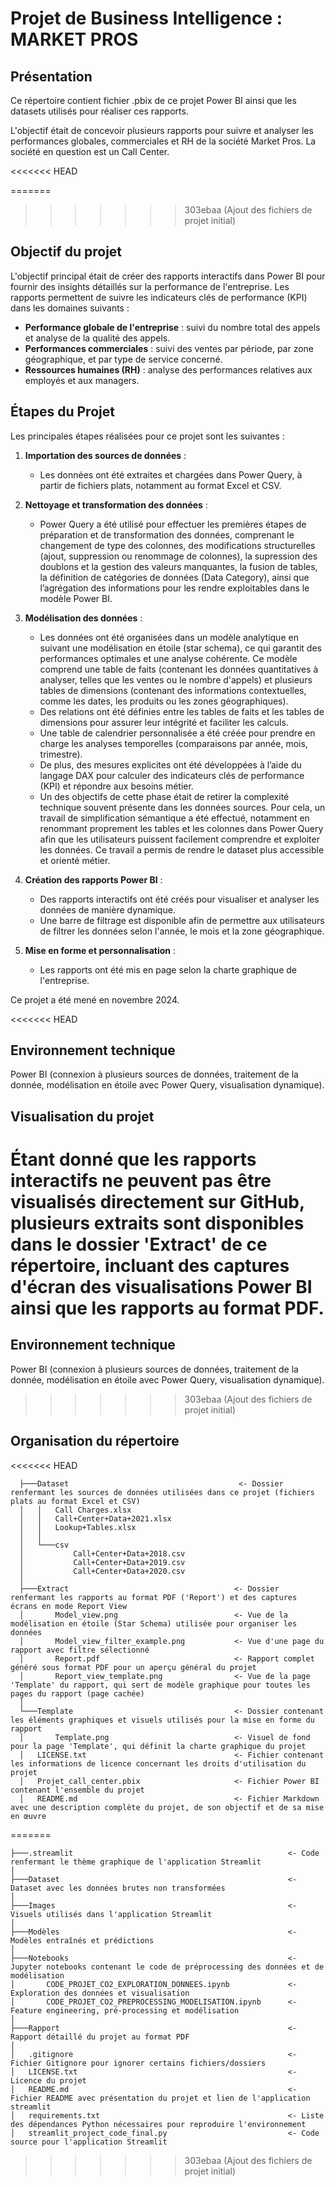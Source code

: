 # Projet de Business Intelligence : MARKET PROS

## Présentation

Ce répertoire contient fichier .pbix de ce projet Power BI ainsi que les datasets utilisés pour réaliser ces rapports.

L'objectif était de concevoir plusieurs rapports pour suivre et analyser les performances globales, commerciales et RH de la société Market Pros. La société en question est un Call Center.


<<<<<<< HEAD

=======
>>>>>>> 303ebaa (Ajout des fichiers de projet initial)
## Objectif du projet 

L'objectif principal était de créer des rapports interactifs dans Power BI pour fournir des insights détaillés sur la performance de l'entreprise. Les rapports permettent de suivre les indicateurs clés de performance (KPI) dans les domaines suivants :

- **Performance globale de l'entreprise** : suivi du nombre total des appels et analyse de la qualité des appels.
- **Performances commerciales** :  suivi des ventes par période, par zone géographique, et par type de service concerné.
- **Ressources humaines (RH)** : analyse des performances relatives aux employés et aux managers.




## Étapes du Projet

Les principales étapes réalisées pour ce projet sont les suivantes :

1. **Importation des sources de données** : 
   - Les données ont été extraites et chargées dans Power Query, à partir de fichiers plats, notamment au format Excel et CSV. 

2. **Nettoyage et transformation des données** : 
   - Power Query a été utilisé pour effectuer les premières étapes de préparation et de transformation des données, comprenant le changement de type des colonnes, des modifications structurelles (ajout, suppression ou renommage de colonnes), la supression des doublons et la gestion des valeurs manquantes, la fusion de tables, la définition de catégories de données (Data Category), ainsi que l’agrégation des informations pour les rendre exploitables dans le modèle Power BI.

3. **Modélisation des données** : 
   - Les données ont été organisées dans un modèle analytique en suivant une modélisation en étoile (star schema), ce qui garantit des performances optimales et une analyse cohérente. Ce modèle comprend une table de faits (contenant les données quantitatives à analyser, telles que les ventes ou le nombre d'appels) et plusieurs tables de dimensions (contenant des informations contextuelles, comme les dates, les produits ou les zones géographiques).
   - Des relations ont été définies entre les tables de faits et les tables de dimensions pour assurer leur intégrité et faciliter les calculs.
   - Une table de calendrier personnalisée a été créée pour prendre en charge les analyses temporelles (comparaisons par année, mois, trimestre).
   - De plus, des mesures explicites ont été développées à l’aide du langage DAX pour calculer des indicateurs clés de performance (KPI) et répondre aux besoins métier.
   - Un des objectifs de cette phase était de retirer la complexité technique souvent présente dans les données sources. Pour cela, un travail de simplification sémantique a été effectué, notamment en renommant proprement les tables et les colonnes dans Power Query afin que les utilisateurs puissent facilement comprendre et exploiter les données. Ce travail a permis de rendre le dataset plus accessible et orienté métier.

4. **Création des rapports Power BI** : 
   - Des rapports interactifs ont été créés pour visualiser et analyser les données de manière dynamique. 
   - Une barre de filtrage est disponible afin de permettre aux utilisateurs de filtrer les données selon l'année, le mois et la zone géographique.

5. **Mise en forme et personnalisation** :
   - Les rapports ont été mis en page selon la charte graphique de l'entreprise.


Ce projet a été mené en novembre 2024.



<<<<<<< HEAD
## Environnement technique

Power BI (connexion à plusieurs sources de données, traitement de la donnée, modélisation en étoile avec Power Query, visualisation dynamique).


## Visualisation du projet

Étant donné que les rapports interactifs ne peuvent pas être visualisés directement sur GitHub, plusieurs extraits sont disponibles dans le dossier 'Extract' de ce répertoire, incluant des captures d'écran des visualisations Power BI ainsi que les rapports au format PDF.
=======


## Environnement technique

Power BI (connexion à plusieurs sources de données, traitement de la donnée, modélisation en étoile avec Power Query, visualisation dynamique).
>>>>>>> 303ebaa (Ajout des fichiers de projet initial)



## Organisation du répertoire
<<<<<<< HEAD
      
      ├───Dataset                                      <- Dossier renfermant les sources de données utilisées dans ce projet (fichiers plats au format Excel et CSV)
      │   │   Call Charges.xlsx
      │   │   Call+Center+Data+2021.xlsx
      │   │   Lookup+Tables.xlsx
      │   │
      │   └───csv
      │           Call+Center+Data+2018.csv
      │           Call+Center+Data+2019.csv
      │           Call+Center+Data+2020.csv
      │
      ├───Extract                                     <- Dossier renfermant les rapports au format PDF ('Report') et des captures écrans en mode Report View 
      │       Model_view.png                          <- Vue de la modélisation en étoile (Star Schema) utilisée pour organiser les données
      │       Model_view_filter_example.png           <- Vue d'une page du rapport avec filtre sélectionné
      │       Report.pdf                              <- Rapport complet généré sous format PDF pour un aperçu général du projet
      │       Report_view_template.png                <- Vue de la page 'Template' du rapport, qui sert de modèle graphique pour toutes les pages du rapport (page cachée)
      │
      └───Template                                    <- Dossier contenant les éléments graphiques et visuels utilisés pour la mise en forme du rapport
      │       Template.png                            <- Visuel de fond pour la page 'Template', qui définit la charte graphique du projet
      │   LICENSE.txt                                 <- Fichier contenant les informations de licence concernant les droits d'utilisation du projet
      │   Projet_call_center.pbix                     <- Fichier Power BI contenant l'ensemble du projet 
      │   README.md                                   <- Fichier Markdown avec une description complète du projet, de son objectif et de sa mise en œuvre

=======
    
    ├───.streamlit                                                <- Code renfermant le thème graphique de l'application Streamlit
    │
    ├───Dataset                                                   <- Dataset avec les données brutes non transformées
    │
    ├───Images                                                    <- Visuels utilisés dans l'application Streamlit
    │
    ├───Modèles                                                   <- Modèles entraînés et prédictions
    │
    ├───Notebooks                                                 <- Jupyter notebooks contenant le code de préprocessing des données et de modélisation
    │       CODE_PROJET_CO2_EXPLORATION_DONNEES.ipynb             <- Exploration des données et visualisation
    │       CODE_PROJET_CO2_PREPROCESSING_MODELISATION.ipynb      <- Feature engineering, pré-processing et modélisation
    │
    ├───Rapport                                                   <- Rapport détaillé du projet au format PDF 
    │
    │   .gitignore                                                <- Fichier Gitignore pour ignorer certains fichiers/dossiers
    │   LICENSE.txt                                               <- Licence du projet
    │   README.md                                                 <- Fichier README avec présentation du projet et lien de l'application streamlit
    │   requirements.txt                                          <- Liste des dépendances Python nécessaires pour reproduire l'environnement
    │   streamlit_project_code_final.py                           <- Code source pour l'application Streamlit
>>>>>>> 303ebaa (Ajout des fichiers de projet initial)








